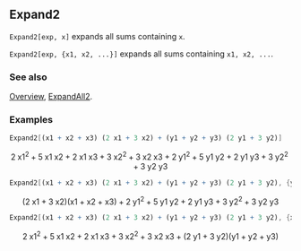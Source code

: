 ## Expand2

`Expand2[exp, x]` expands all sums containing `x`.

`Expand2[exp, {x1, x2, ...}]`  expands all sums containing `x1, x2, ...`.

### See also

[Overview](Extra/FeynCalc.md), [ExpandAll2](ExpandAll2.md).

### Examples

```mathematica
Expand2[(x1 + x2 + x3) (2 x1 + 3 x2) + (y1 + y2 + y3) (2 y1 + 3 y2)]
```

$$2 \;\text{x1}^2+5 \;\text{x1} \;\text{x2}+2 \;\text{x1} \;\text{x3}+3 \;\text{x2}^2+3 \;\text{x2} \;\text{x3}+2 \;\text{y1}^2+5 \;\text{y1} \;\text{y2}+2 \;\text{y1} \;\text{y3}+3 \;\text{y2}^2+3 \;\text{y2} \;\text{y3}$$

```mathematica
Expand2[(x1 + x2 + x3) (2 x1 + 3 x2) + (y1 + y2 + y3) (2 y1 + 3 y2), {y1, y2}]
```

$$(2 \;\text{x1}+3 \;\text{x2}) (\text{x1}+\text{x2}+\text{x3})+2 \;\text{y1}^2+5 \;\text{y1} \;\text{y2}+2 \;\text{y1} \;\text{y3}+3 \;\text{y2}^2+3 \;\text{y2} \;\text{y3}$$

```mathematica
Expand2[(x1 + x2 + x3) (2 x1 + 3 x2) + (y1 + y2 + y3) (2 y1 + 3 y2), {x1, x2}]
```

$$2 \;\text{x1}^2+5 \;\text{x1} \;\text{x2}+2 \;\text{x1} \;\text{x3}+3 \;\text{x2}^2+3 \;\text{x2} \;\text{x3}+(2 \;\text{y1}+3 \;\text{y2}) (\text{y1}+\text{y2}+\text{y3})$$